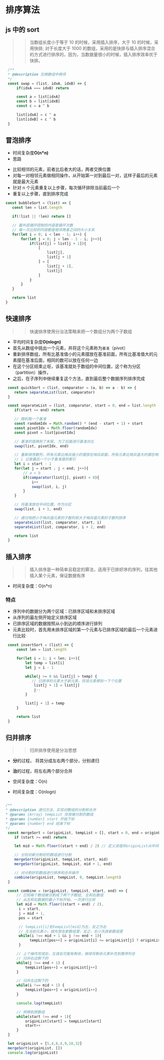 # 排序算法

## js 中的 sort

> > 当数组长度小于等于 10 的时候，采用插入排序，大于 10 的时候，采用快排;
> > 对于长度大于 1000 的数组，采用的是快排与插入排序混合的方式进行排序的，因为，当数据量很小的时候，插入排序效率优于快排。

```JavaScript
 /**
 * @description 交换数组中两项
 */
 const swap = (list, idxA, idxB) => {
     if(idxA === idxB) return

     const a = list[idxA]
     const b = list[idxB]
     const c = a ^ b

     list[idxA] = c ^ a
     list[idxB] = c ^ b
 }
```

## 冒泡排序

- 时间复杂度**O(n\*n)**
- 思路

* 比较相邻的元素，前者比后者大的话，两者交换位置
* 对每一对相邻元素做相同操作，从开始第一对到最后一对，这样子最后的元素就是最大元素
* 针对 n 个元素重复以上步骤，每次循环排除当前最后一个
* 重复以上步骤，直到排序完成

```JavaScript
const bubbleSort = (list) => {
   const len = list.length

   if(!list || !len) return []

   // 最外层循环控制的内容是循环次数
   // 每一次比较的内容都是相邻两者之间的大小关系
   for(let i = 0; i < len - 1; i++) {
       for(let j = 0; j < len - 1 - i; j++){
           if(list[j] > list[j + 1]){
               [
                   list[j],
                   list[j + 1]
               ] = [
                   list[j + 1],
                   list[j]
               ]
           }
       }
   }

   return list
}
```

## 快速排序

> > 快速排序使用分治法策略来把一个数组分为两个子数组

- 平均时间复杂度**O(nlogn)**
- 首先从数组中挑出一个元素，并将这个元素称为<code>基准</code>（pivot）
- 重新排序数组，所有比基准值小的元素摆放在基准前面，所有比基准值大的元素摆在基准后面，相同的数可以放在任何一边
- 在这个分区结束止呕，该基准就处于数组的中间位置，这个称为分区（partition）操作，
- 之后，在子序列中继续重复这个方法，直到最后整个数据序列排序完成

```JavaScript
 const quickSort = (list, comparator = (a, b) => a - b) => {
    return separateList(list, comparator)
 }

 const separateList = (list, comparator, start = 0, end = list.length - 1) => {
    if(start >= end) return

    // 随机取一个基准
    const randomIdx = Math.random() * (end - start + 1) + start
    const pivotIdx = Math.floor(randomIdx)
    const pivot = list[pivotIdx]

    // 基准的值换到了末尾, 为了后面进行基准对比
    swap(list, pivotIdx, end)

    // 重新排序数列，所有元素比哨兵值小的摆放在哨兵前面，所有元素比哨兵值大的摆在哨兵的后面（相同的数可以到任一边）
    // i 记录最后一个小于基准值的索引
    let i = start - 1
    for(let j = start ; j < end; j++){
        // a < b
        if(comparator(list[j], pivot) < 0){
            i++
            swap(list, i, j)
        }
    }

    // 将基准放在中间位置，作为分区
    swap(list, i + 1, end)

    // 递归地把小于哨兵值元素的子数列和大于哨兵值元素的子数列排序
    separateList(list, comparator, start, i)
    separateList(list, comparator, i + 2, end)

    return list
 }
```

## 插入排序

> > 插入排序是一种简单且稳定的算法，适用于已排好序的序列，往其他插入某个元素，保证数据有序

- 时间复杂度：O(n\*n)

### 特点

- 序列中的数据分为两个区域：已排序区域和未排序区域
- 从序列的最左侧开始定义排序区域
- 已排序区域的数据按照从小到达的顺序进行排列
- 元素比较时，首先用未排序区域的第一个元素与已排序区域的最后一个元素进行比较

```JavaScript
 const insertSort = (list) => {
     const len = list.length

     for(let i = 1; i < len; i++){
         let temp = list[i]
         let j = i - 1

         while(j >= 0 && list[j] > temp) {
            // 已排序的元素大于新元素，将该元素移到一下个位置
             list[j + 1] = list[j]
             j--
         }

         list[j + 1] = temp
     }

     return list
 }
```

## 归并排序

> > 归并排序使用是分治思想

- **分**的过程， 将其分成左右两个部分，分别递归
- **治**的过程，将左右两个部分合并

- 空间复杂度：O(n)
- 时间复杂度：O(nlogn)

```JavaScript

/**
* @description 递归方法，实现对数组的分割和合并
* @params {Array} tempList 存放被分割的数组
* @params {number} start 开始下标
* @params {number} end 结束下标
*/
 const mergeSort = (originList, tempList = [], start = 0, end = originList.length) => {
    if (start >= end) return

    let mid = Math.floor((start + end) / 2) // 定义该值将originList从中间分割

    // 分别对新分割好的数组进行分割
    mergeSort(originList, tempList, start, mid)
    mergeSort(originList, tempList, mid + 1, end)

    // 对分割好的数组进行排序和合并操作
    combine(originList, tempList, 0, tempList.length)
 }

 const combine = (originList, tempList, start, end) => {
     // 已知每个数组被分割成了两个子数组, 左和右数组
     // 从左和右数据的最小下标开始，一次进行比较
     let mid = Math.floor((start + end) / 2),
      i = start,
      j = mid + 1,
      pos = start

      // tempList[i]到tempList[mid]为左，反之为右
      // 左当前元素小，就先放在新数组里，反之，右小先放新数组里
      while(i !== mid + 1 && j !== end + 1){
           tempList[pos++] = originList[i] <= originList[j] ? originList[i++] : originList[j++]
      }

     // 上个操作完成后，左或右可能有剩余，继续将剩余元素补充到需序列总
     // 归并右边剩下的
     while(j !== end + 1) {
         tempList[pos++] = originList[j++]
     }

     // 归并左边剩下的
     while(i !== mid + 1) {
         tempList[pos++] = originList[i++]
     }

     console.log(tempList)

     // 转移到原数组
     while(start !== end + 1){
         originList[start] = tempList[start]
         start++
     }
 }

 let originList = [5,4,8,4,9,10,32]
 mergeSort(originList, [])
 console.log(originList)
```
